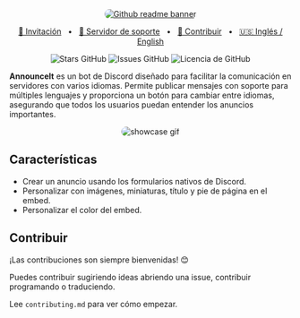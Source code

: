 <div align="center">
<a href="https://discord.com/api/oauth2/authorize?client_id=725373172391739402&permissions=274878221312&scope=bot">
  <img src=".github/github_banner.png" alt="Github readme banner" style="border-radius: 15px;">
</a>

<a href="https://discord.com/api/oauth2/authorize?client_id=725373172391739402&permissions=274878221312&scope=bot">🚀 Invitación</a>
<span>&nbsp;&nbsp;•&nbsp;&nbsp;</span>
<a href="https://s.vicente015.dev/d">🏡 Servidor de soporte</a>
<span>&nbsp;&nbsp;•&nbsp;&nbsp;</span>
<a href="#contribute">🤝 Contribuir</a>
<span>&nbsp;&nbsp;•&nbsp;&nbsp;</span>
<a href="./README.md">🇺🇸 Inglés / English</a>

![Stars GitHub](https://img.shields.io/github/stars/vicente015/AnnounceIt)
![Issues GitHub](https://img.shields.io/github/issues/vicente015/AnnounceIt)
![Licencia de GitHub](https://img.shields.io/github/license/vicente015/AnnounceIt)

</div>

**AnnounceIt** es un bot de Discord diseñado para facilitar la comunicación en servidores con varios idiomas. Permite publicar mensajes con soporte para múltiples lenguajes y proporciona un botón para cambiar entre idiomas, asegurando que todos los usuarios puedan entender los anuncios importantes.

<div align="center">
<img src=".github/showcase_announceit1.gif" style="border-radius: 15px;" alt="showcase gif">
</div>

## Características

- Crear un anuncio usando los formularios nativos de Discord.
- Personalizar con imágenes, miniaturas, título y pie de página en el embed.
- Personalizar el color del embed.

## Contribuir

¡Las contribuciones son siempre bienvenidas! 😊

Puedes contribuir sugiriendo ideas abriendo una issue, contribuir programando o traduciendo.

Lee `contributing.md` para ver cómo empezar.
